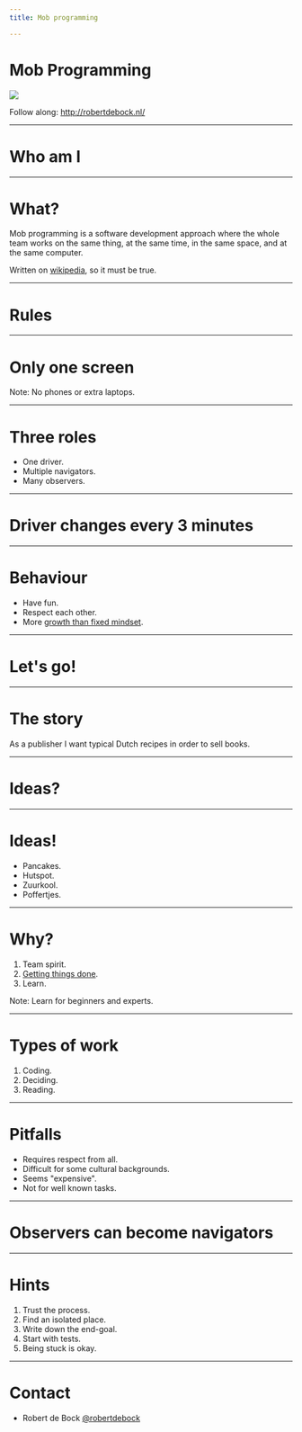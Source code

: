 ```yaml
---
title: Mob programming

---
```


# Mob Programming

<img src="https://api.qrserver.com/v1/create-qr-code/?size=350x350&data=http://robertdebock.nl/presentations/mob-programming/"/>

Follow along: http://robertdebock.nl/

---

# Who am I

---

# What?

Mob programming is a software development approach where the whole team works on the same thing, at the same time, in the same space, and at the same computer.

Written on [wikipedia](https://en.wikipedia.org/wiki/Mob_programming), so it must be true.

---

# Rules

----

# Only one screen

Note: No phones or extra laptops.

----

# Three roles

- One driver.
- Multiple navigators.
- Many observers.

----

# Driver changes every 3 minutes

----

# Behaviour

- Have fun.
- Respect each other.
- More [growth than fixed mindset](https://www.mindsetworks.com/science/).

---

# Let's go!

----

# The story

As a publisher I want typical Dutch recipes in order to sell books.

----

# Ideas?

----

# Ideas!

- Pancakes.
- Hutspot.
- Zuurkool.
- Poffertjes.

---

# Why?

1. Team spirit.
2. [Getting things done](https://en.wikipedia.org/wiki/Getting_Things_Done).
3. Learn.

Note: Learn for beginners and experts.

---

# Types of work

1. Coding.
2. Deciding.
3. Reading.

----

# Pitfalls

- Requires respect from all.
- Difficult for some cultural backgrounds.
- Seems "expensive".
- Not for well known tasks.

----

# Observers can become navigators

---

# Hints

1. Trust the process.
2. Find an isolated place.
3. Write down the end-goal.
4. Start with tests.
5. Being stuck is okay.

---

# Contact

- Robert de Bock [@robertdebock](https://github.com/robertdebock)
